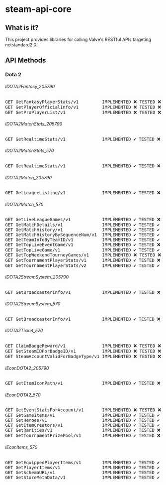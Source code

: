 # steam-api-core
## What is it?
This project provides libraries for calling Valve's
RESTful APIs targeting netstandard2.0.
## API Methods
### Dota 2
###### IDOTA2Fantasy_205790
<pre>GET GetFantasyPlayerStats/v1         IMPLEMENTED ❌ TESTED ❌
GET GetPlayerOfficialInfo/v1         IMPLEMENTED ❌ TESTED ❌
GET GetProPlayerList/v1              IMPLEMENTED ❌ TESTED ❌</pre>
###### IDOTA2MatchStats_205790
<pre>GET GetRealtimeStats/v1              IMPLEMENTED ✔️ TESTED ❌</pre>
###### IDOTA2MatchStats_570
<pre>GET GetRealtimeStats/v1              IMPLEMENTED ✔️ TESTED ❌</pre>
###### IDOTA2Match_205790
<pre>GET GetLeagueListing/v1              IMPLEMENTED ✔️ TESTED ❌</pre>
###### IDOTA2Match_570
<pre>GET GetLiveLeagueGames/v1            IMPLEMENTED ✔️ TESTED ❌
GET GetMatchDetails/v1               IMPLEMENTED ✔️ TESTED ✔️
GET GetMatchHistory/v1               IMPLEMENTED ✔️ TESTED ✔️ # game_mode
GET GetMatchHistoryBySequenceNum/v1  IMPLEMENTED ✔️ TESTED ✔️
GET GetTeamInfoByTeamID/v1           IMPLEMENTED ✔️ TESTED ✔️
GET GetTopLiveEventGame/v1           IMPLEMENTED ✔️ TESTED ❌ # waiting for chance to test
GET GetTopLiveGame/v1                IMPLEMENTED ✔️ TESTED ✔️
GET GetTopWeekendTourneyGames/v1     IMPLEMENTED ❌ TESTED ❌
GET GetTournamentPlayerStats/v1      IMPLEMENTED ✔️ TESTED ❌
GET GetTournamentPlayerStats/v2      IMPLEMENTED ✔️ TESTED ✔️ # match_id, time_frame</pre>
###### IDOTA2StreamSystem_205790
<pre>GET GetBroadcasterInfo/v1            IMPLEMENTED ✔️ TESTED ❌</pre>
###### IDOTA2StreamSystem_570
<pre>GET GetBroadcasterInfo/v1            IMPLEMENTED ✔️ TESTED ❌</pre>
###### IDOTA2Ticket_570
<pre>GET ClaimBadgeReward/v1              IMPLEMENTED ❌ TESTED ❌
GET GetSteamIDForBadgeID/v1          IMPLEMENTED ❌ TESTED ❌
GET SteamAccountValidForBadgeType/v1 IMPLEMENTED ❌ TESTED ❌</pre>
###### IEconDOTA2_205790
<pre>GET GetItemIconPath/v1               IMPLEMENTED ✔️ TESTED ❌</pre>
###### IEconDOTA2_570
<pre>GET GetEventStatsForAccount/v1       IMPLEMENTED ❌ TESTED ❌ # waiting for chance to test
GET GetGameItems/v1                  IMPLEMENTED ✔️ TESTED ✔️
GET GetHeroes/v1                     IMPLEMENTED ✔️ TESTED ✔️
GET GetItemCreators/v1               IMPLEMENTED ✔️ TESTED ✔️
GET GetRarities/v1                   IMPLEMENTED ✔️ TESTED ❌
GET GetTournamentPrizePool/v1        IMPLEMENTED ✔️ TESTED ❌</pre>
###### IEconItems_570
<pre>GET GetEquippedPlayerItems/v1        IMPLEMENTED ✔️ TESTED ✔️
GET GetPlayerItems/v1                IMPLEMENTED ✔️ TESTED ✔️
GET GetSchemaURL/v1                  IMPLEMENTED ✔️ TESTED ✔️
GET GetStoreMetaData/v1              IMPLEMENTED ✔️ TESTED ✔️</pre>

